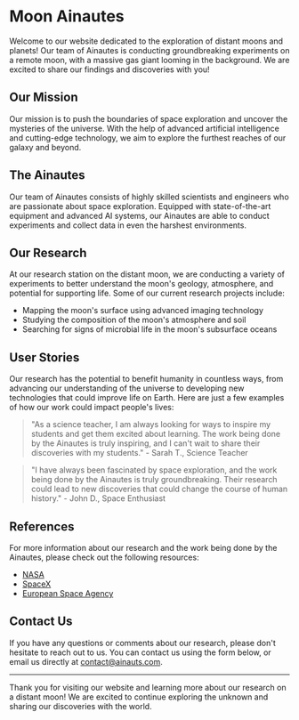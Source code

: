 <!--
Write me content for website with wallpaper which alt text is:

"A group of Ainautes conducting experiments on a distant moon, with a massive gas giant looming in the background."

The name/title of the page should not be 1:1 copy of the alt text but rather a real content of the website which is using this wallpaper.

- Use markdown format
- Start with the heading
- The content should look like a real website
- Include real sections like references, contact, user stories, etc. use things relevant to the page purpose.
- Feel free to use structure like headings, bullets, numbering, blockquotes, paragraphs, horizontal lines, etc.
- You can use formatting like bold or _italic_
- You can include UTF-8 emojis
- Links should be only #hash anchors (and you can refer to the document itself)
- Do not include images
-->

<!--font:Montserrat-->

# Moon Ainautes

Welcome to our website dedicated to the exploration of distant moons and planets! Our team of Ainautes is conducting groundbreaking experiments on a remote moon, with a massive gas giant looming in the background. We are excited to share our findings and discoveries with you!

## Our Mission

Our mission is to push the boundaries of space exploration and uncover the mysteries of the universe. With the help of advanced artificial intelligence and cutting-edge technology, we aim to explore the furthest reaches of our galaxy and beyond.

## The Ainautes

Our team of Ainautes consists of highly skilled scientists and engineers who are passionate about space exploration. Equipped with state-of-the-art equipment and advanced AI systems, our Ainautes are able to conduct experiments and collect data in even the harshest environments.

## Our Research

At our research station on the distant moon, we are conducting a variety of experiments to better understand the moon's geology, atmosphere, and potential for supporting life. Some of our current research projects include:

-   Mapping the moon's surface using advanced imaging technology
-   Studying the composition of the moon's atmosphere and soil
-   Searching for signs of microbial life in the moon's subsurface oceans

## User Stories

Our research has the potential to benefit humanity in countless ways, from advancing our understanding of the universe to developing new technologies that could improve life on Earth. Here are just a few examples of how our work could impact people's lives:

> "As a science teacher, I am always looking for ways to inspire my students and get them excited about learning. The work being done by the Ainautes is truly inspiring, and I can't wait to share their discoveries with my students." - Sarah T., Science Teacher

> "I have always been fascinated by space exploration, and the work being done by the Ainautes is truly groundbreaking. Their research could lead to new discoveries that could change the course of human history." - John D., Space Enthusiast

## References

For more information about our research and the work being done by the Ainautes, please check out the following resources:

-   [NASA](#)
-   [SpaceX](#)
-   [European Space Agency](#)

## Contact Us

If you have any questions or comments about our research, please don't hesitate to reach out to us. You can contact us using the form below, or email us directly at [contact@ainauts.com](mailto:contact@ainauts.com).

---

Thank you for visiting our website and learning more about our research on a distant moon! We are excited to continue exploring the unknown and sharing our discoveries with the world.
